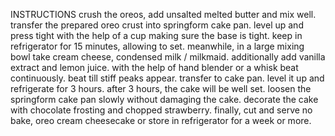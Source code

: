 INSTRUCTIONS
crush the oreos, add unsalted melted butter and mix well.
transfer the prepared oreo crust into springform cake pan.
level up and press tight with the help of a cup making sure the base is tight.
keep in refrigerator for 15 minutes, allowing to set.
meanwhile, in a large mixing bowl take cream cheese, condensed milk / milkmaid.
additionally add vanilla extract and lemon juice.
with the help of hand blender or a whisk beat continuously.
beat till stiff peaks appear.
transfer to cake pan.
level it up and refrigerate for 3 hours.
after 3 hours, the cake will be well set. loosen the springform cake pan slowly without damaging the cake.
decorate the cake with chocolate frosting and chopped strawberry.
finally, cut and serve no bake, oreo cream cheesecake or store in refrigerator for a week or more.